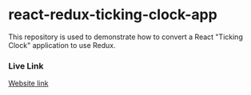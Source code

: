 # react-redux-ticking-clock-app

This repository is used to demonstrate how to convert a React "Ticking Clock" application to use Redux.

### Live Link 
[Website link](https://johnnylaicode.github.io/react-redux-ticking-clock-app/)